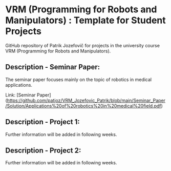# VRM (Programming for Robots and Manipulators) : Template for Student Projects
GitHub repository of Patrik Jozefovič for projects in the university course VRM (Programming for Robots and Manipulators).

## Description - Seminar Paper:

The seminar paper focuses mainly on the topic of robotics in medical applications.

Link: [Seminar Paper] (https://github.com/patjoz/VRM_Jozefovic_Patrik/blob/main/Seminar_Paper/Solution/Applications%20of%20robotics%20in%20medical%20field.pdf)

## Description - Project 1:
Further information will be added in following weeks.

## Description - Project 2:

Further information will be added in following weeks.

